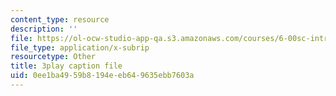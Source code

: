 ```yaml
---
content_type: resource
description: ''
file: https://ol-ocw-studio-app-qa.s3.amazonaws.com/courses/6-00sc-introduction-to-computer-science-and-programming-spring-2011/0ee1ba4959b8194eeb649635ebb7603a_hmtXhZTfAes.srt
file_type: application/x-subrip
resourcetype: Other
title: 3play caption file
uid: 0ee1ba49-59b8-194e-eb64-9635ebb7603a
---
```

